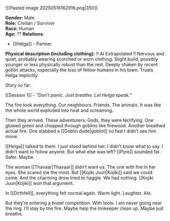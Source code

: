 ![[Pasted image 20250516162916.png|350]]

**Gender:** Male  
**Role:** Civilian / Survivor  
**Race:** Human  
**Age:** ??
**Relations**: 
- [[Helga]] - Partner

**Physical description (including clothing):**  !! AI Extrapolated !!
Nervous and quiet, probably wearing scorched or worn clothing. Slight build, possibly younger or less physically robust than the rest. Deeply shaken by recent goblin attacks, especially the loss of fellow humans in his town. Trusts Helga implicitly.

Story so far:

[[Session 1]] - _"Don’t panic. Just breathe. Let Helga speak."_

The fire took everything. Our neighbours. Friends. The animals. It was like the whole world exploded into heat and screaming.

Then they arrived. These adventurers. Gods, they were terrifying. One glowed green and chopped through goblins like firewood. Another breathed actual fire. One stabbed a [[Goblin dude|goblin]] so fast I didn’t see him move.

[[Helga]] talked to them. I just stood behind her. I didn’t know what to say. I didn’t want to follow anyone. But what else was left? [[Pyre]] sounded far. Safer. Maybe.

The woman [[Thavaar|Thavaar]] didn’t want us. The one with fire in her eyes. She scared me the most. But [[Kojiki Juun|Kojiki]] said we could come. And the charming drow tried to haggle. We had nothing. [[Kojiki Juun|Kojiki]] won that argument.

In [[Dirthfell]], everything felt normal again. Warm light. Laughter. Ale.

But they’re entering a _brawl competition_. With tools. I am never going near the ring. I’ll stay by the fire. Maybe help the innkeeper clean up. Maybe just breathe.